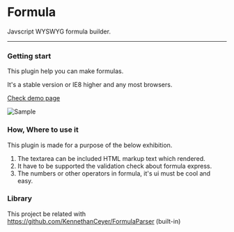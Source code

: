 # Formula
Javscript WYSWYG formula builder.

----

### Getting start

This plugin help you can make formulas.

It's a stable version or IE8 higher and any most browsers.

[Check demo page](http://www.pigno.se/barn/PIGNOSE-Formula)

![Sample](http://www.nhpcw.com/upload/%25EB%258B%25A4%25EC%259A%25B4%25EB%25A1%259C%25EB%2593%259C%2B%25284%2529_032116101121.png)

### How, Where to use it

This plugin is made for a purpose of the below exhibition.

1. The textarea can be included HTML markup text which rendered.
2. It have to be supported the validation check about formula express.
3. The numbers or other operators in formula, it's ui must be cool and easy.

### Library

This project be related with https://github.com/KennethanCeyer/FormulaParser (built-in)

